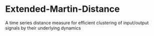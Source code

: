 # Extended-Martin-Distance
A time series distance measure for efficient clustering of input/output signals by their underlying dynamics
